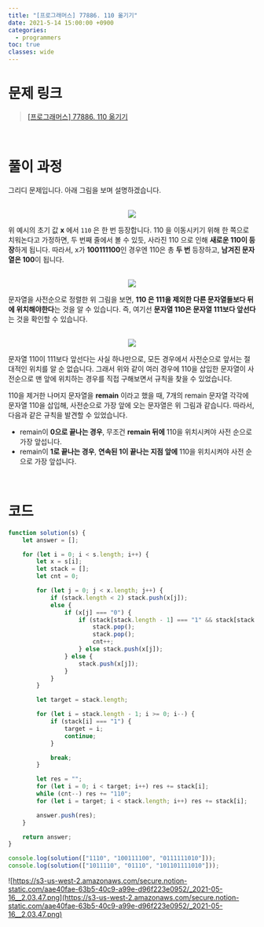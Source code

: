 ```yaml
---
title: "[프로그래머스] 77886. 110 옮기기"
date: 2021-5-14 15:00:00 +0900
categories:
  - programmers
toc: true
classes: wide
---
```


# 문제 링크

> [[프로그래머스] 77886. 110 옮기기](https://programmers.co.kr/learn/courses/30/lessons/77886)

<br>

# 풀이 과정

그리디 문제입니다. 아래 그림을 보며 설명하겠습니다.

<br>

<center><img src="http://dl.dropbox.com/s/4cdlxyq3k7cppsu/%ED%94%84%EB%A1%9C%EA%B7%B8%EB%9E%98%EB%A8%B8%EC%8A%A4-77886_110%20%EC%98%AE%EA%B8%B0%EA%B8%B0-1.png"></center>

위 예시의 초기 값 **x** 에서 `110` 은 한 번 등장합니다. 110 을 이동시키기 위해 한 쪽으로 치워논다고 가정하면, 두 번째 줄에서 볼 수 있듯, 사라진 110 으로 인해 **새로운 110이 등장**하게 됩니다. 따라서, x가 **100111100**인 경우엔 110은 총 **두 번** 등장하고, **남겨진 문자열은 100**이 됩니다.

<br>

<center><img src="http://dl.dropbox.com/s/lbczekk7y5fbmvz/%ED%94%84%EB%A1%9C%EA%B7%B8%EB%9E%98%EB%A8%B8%EC%8A%A4-77886_110%20%EC%98%AE%EA%B8%B0%EA%B8%B0-2.png"></center>

문자열을 사전순으로 정렬한 위 그림을 보면, **110 은 111을 제외한 다른 문자열들보다 뒤에 위치해야한다**는 것을 알 수 있습니다. 즉, 여기선 **문자열 110은 문자열 111보다 앞선다**는 것을 확인할 수 있습니다.

<br>

<center><img src="http://dl.dropbox.com/s/7td2865qwt9rxwx/%ED%94%84%EB%A1%9C%EA%B7%B8%EB%9E%98%EB%A8%B8%EC%8A%A4-77886_110%20%EC%98%AE%EA%B8%B0%EA%B8%B0-3.png"></center>

문자열 110이 111보다 앞선다는 사실 하나만으로, 모든 경우에서 사전순으로 앞서는 절대적인 위치를 알 순 없습니다. 그래서 위와 같이 여러 경우에 110을 삽입한 문자열이 사전순으로 맨 앞에 위치하는 경우를 직접 구해보면서 규칙을 찾을 수 있었습니다.

110을 제거한 나머지 문자열을 **remain** 이라고 했을 때, 7개의 remain 문자열 각각에 문자열 110을 삽입해, 사전순으로 가장 앞에 오는 문자열은 위 그림과 같습니다. 따라서, 다음과 같은 규칙을 발견할 수 있었습니다.

- remain이 **0으로 끝나는 경우**, 무조건 **remain 뒤에** 110을 위치시켜야 사전 순으로 가장 앞섭니다.
- remain이 **1로 끝나는 경우**, **연속된 1이 끝나는 지점 앞에** 110을 위치시켜야 사전 순으로 가장 앞섭니다.

<br>

# 코드

```jsx
function solution(s) {
    let answer = [];

    for (let i = 0; i < s.length; i++) {
        let x = s[i];
        let stack = [];
        let cnt = 0;

        for (let j = 0; j < x.length; j++) {
            if (stack.length < 2) stack.push(x[j]);
            else {
                if (x[j] === "0") {
                    if (stack[stack.length - 1] === "1" && stack[stack.length - 2] === "1") {
                        stack.pop();
                        stack.pop();
                        cnt++;
                    } else stack.push(x[j]);
                } else {
                    stack.push(x[j]);
                }
            }
        }

        let target = stack.length;

        for (let i = stack.length - 1; i >= 0; i--) {
            if (stack[i] === "1") {
                target = i;
                continue;
            }

            break;
        }

        let res = "";
        for (let i = 0; i < target; i++) res += stack[i];
        while (cnt--) res += "110";
        for (let i = target; i < stack.length; i++) res += stack[i];

        answer.push(res);
    }

    return answer;
}

console.log(solution(["1110", "100111100", "0111111010"]));
console.log(solution(["1011110", "01110", "101101111010"]));
```

![https://s3-us-west-2.amazonaws.com/secure.notion-static.com/aae40fae-63b5-40c9-a99e-d96f223e0952/_2021-05-16__2.03.47.png](https://s3-us-west-2.amazonaws.com/secure.notion-static.com/aae40fae-63b5-40c9-a99e-d96f223e0952/_2021-05-16__2.03.47.png)